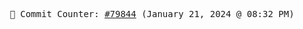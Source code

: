 <p align="center">
    <samp>
        📮 Commit Counter: <a href="https://github.com/Javascript-void0/Javascript-void0/commits/main">#79844</a> (January 21, 2024 @ 08:32 PM)
    </samp>
</p>